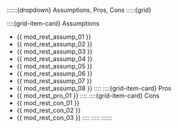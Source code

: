 ::::::{dropdown} Assumptions, Pros, Cons
:::::{grid}

::::{grid-item-card} Assumptions
- {{ mod_rest_assump_01 }}
- {{ mod_rest_assump_02 }}
- {{ mod_rest_assump_03 }}
- {{ mod_rest_assump_04 }}
- {{ mod_rest_assump_05 }}
- {{ mod_rest_assump_06 }}
- {{ mod_rest_assump_07 }}
- {{ mod_rest_assump_08 }}
::::
::::{grid-item-card} Pros
- {{ mod_rest_pro_01 }}
::::
::::{grid-item-card} Cons
- {{ mod_rest_con_01 }}
- {{ mod_rest_con_02 }}
- {{ mod_rest_con_03 }}
::::
:::::
::::::